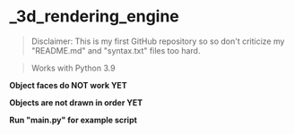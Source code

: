# _3d_rendering_engine

> Disclaimer: This is my first GitHub repository so so don't criticize my "README.md" and "syntax.txt" files too hard.

> Works with Python 3.9

**Object faces do NOT work YET**

**Objects are not drawn in order YET**

**Run "__main__.py" for example script**
